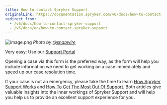 ```yaml
---
title: How to contact Spryker Support
originalLink: https://documentation.spryker.com/v6/docs/how-to-contact-spryker-support
redirect_from:
  - /v6/docs/how-to-contact-spryker-support
  - /v6/docs/en/how-to-contact-spryker-support
---
```


![image.png](https://cdn.document360.io/9fafa0d5-d76f-40c5-8b02-ab9515d3e879/Images/Documentation/image%28132%29.png)
*Photo by [@snapwire](https://www.pexels.com/@snapwire)*

Very easy: Use our [Support Portal ](https://support.spryker.com)

Opening a case via this form is the preferred way, as the form will help you include information we need to get working on a case immediately and speed up our case resolution time.

If your case is not an emergency, please take the time to learn [How Spryker Support Works](/docs/scos/dev/intro-to-spryker/202009.0/support/how-spryker-sup) and [How To Get The Most Out Of Support](/docs/scos/dev/intro-to-spryker/202009.0/support/how-to-get-the-). Both articles give valuable insights into the inner workings of Spryker Support and will help you help us to provide an excellent support experience for you.
